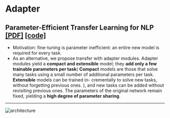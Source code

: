 # Adapter
## Parameter-Efficient Transfer Learning for NLP [[PDF]](https://arxiv.org/pdf/1902.00751.pdf) [[code]](https://github.com/google-research/adapter-bert)
- Motivation: fine-tuning is parameter inefficient: an entire new model is required for every task.
- As an alternative, we
propose transfer with adapter modules. Adapter
modules yield a **compact and extensible** model;
they **add only a few trainable parameters per task**( **Compact** models are those
that solve many tasks using a small number of additional
parameters per task. **Extensible** models can be trained in-
crementally to solve new tasks, without forgetting previous
ones. ),
and new tasks can be added without revisiting
previous ones. The parameters of the original
network remain fixed, yielding a **high degree of
parameter sharing**. 
***
![architecture](https://github.com/rockypoo123/papers/blob/main/imgs/adapter.jpg 'architecture of adapter')
